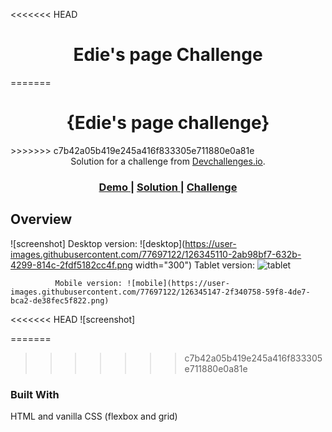 <!-- Please update value in the {}  -->

<<<<<<< HEAD
<h1 align="center">Edie's page Challenge</h1>
=======
<h1 align="center">{Edie's page challenge}</h1>
>>>>>>> c7b42a05b419e245a416f833305e711880e0a81e

<div align="center">
   Solution for a challenge from  <a href="http://devchallenges.io" target="_blank">Devchallenges.io</a>.
</div>

<div align="center">
  <h3>
    <a href="https://hardcore-galileo-4c1ae9.netlify.app/">
      Demo
    </a>
    <span> | </span>
    <a href="https://github.com/Atanas97/edie-s-page">
      Solution
    </a>
    <span> | </span>
    <a href="https://devchallenges.io/challenges/xobQBuf8zWWmiYMIAZe0">
      Challenge
    </a>
  </h3>
</div>


## Overview
             
![screenshot] Desktop version: ![desktop](https://user-images.githubusercontent.com/77697122/126345110-2ab98bf7-632b-4299-814c-2fdf5182cc4f.png width="300")
              Tablet version: ![tablet](https://user-images.githubusercontent.com/77697122/126345136-8d3aa4c1-3971-4780-9102-4f50bc2cbee4.png)

              Mobile version: ![mobile](https://user-images.githubusercontent.com/77697122/126345147-2f340758-59f8-4de7-bca2-de38fec5f822.png)

<<<<<<< HEAD
![screenshot] 
              
=======
>>>>>>> c7b42a05b419e245a416f833305e711880e0a81e


### Built With

<!-- This section should list any major frameworks that you built your project using. Here are a few examples.-->

HTML and vanilla CSS (flexbox and grid)

